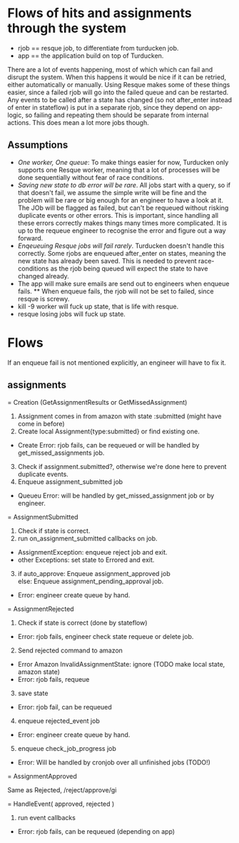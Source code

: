 Flows of hits and assignments through the system
================================================

* rjob == resque job, to differentiate from turducken job.
* app == the application build on top of Turducken.

There are a lot of events happening, most of which which can fail and disrupt the system. When this happens it  would be nice if it can be retried, either automatically or manually. Using Resque makes some of these things easier, since a failed rjob will go into the failed queue and can be restarted. Any events to be called after a state has changed (so not after_enter instead of enter in stateflow) is put in a separate rjob, since they depend on app-logic, so failing and repeating them should be separate from internal actions. This does mean a lot more jobs though.

Assumptions
-----------

* _One worker, One queue_: To make things easier for now, Turducken only supports one Resque worker, meaning that a lot of processes will be done sequentially without fear of race conditions. 
* _Saving new state to db error will be rare_. All jobs start with a query, so if that doesn't fail, we assume the simple write will be fine and the problem will be rare or big enough for an engineer to have a look at it. The JOb will be flagged as failed, but can't be requeued without risking duplicate events or other errors. This is important, since handling all these errors correctly makes things many times more complicated. It is up to the requeue engineer to recognise the error and figure out a way forward.
* _Enqeueuing Resque jobs will fail rarely_. Turducken doesn't handle this correctly. Some rjobs are enqueued after_enter on states, meaning the new state has already been saved. This is needed to prevent race-conditions as the rjob being queued will expect the state to have changed already. 
* The app will make sure emails are send out to engineers when enqueue fails.
** When enqueue fails, the rjob will not be set to failed, since resque is screwy.
* kill -9 worker will fuck up state, that is life with resque.
* resque losing jobs will fuck up state.

Flows
=====

If an enqueue fail is not mentioned explicitly, an engineer will have to fix it. 

assignments
-----------

= Creation (GetAssignmentResults or GetMissedAssignment)

1. Assignment comes in from amazon with state :submitted (might have come in before)
2. Create local Assignment{type:submitted} or find existing one.
  * Create Error: rjob fails, can be requeued or will be handled by get_missed_assignments job.
3. Check if assignment.submitted?, otherwise we're done here to prevent duplicate events.
4. Enqueue assignment_submitted job
  * Queueu Error: will be handled by get_missed_assignment job or by engineer.

= AssignmentSubmitted

1. Check if state is correct.
2. run on_assignment_submitted callbacks on job.
  * AssignmentException: enqueue reject job and exit.
  * other Exceptions: set state to Errored and exit.
3. if auto_approve: Enqueue assignment_approved job  
   else: Enqueue assignment_pending_approval job.
  * Error: engineer create queue by hand.
  
= AssignmentRejected

1. Check if state is correct (done by stateflow)
  * Error: rjob fails, engineer check state requeue or delete job.
2. Send rejected command to amazon
  * Error Amazon InvalidAssignmentState: ignore (TODO make local state, amazon state)
  * Error: rjob fails, requeue
3. save state
  * Error: rjob fail, can be requeued
4. enqueue rejected_event job
  * Error: engineer create queue by hand.
5. enqueue check_job_progress job
  * Error: Will be handled by cronjob over all unfinished jobs (TODO!)

= AssignmentApproved

Same as Rejected, /reject/approve/gi

= HandleEvent( approved, rejected )

1. run event callbacks
  * Error: rjob fails, can be requeued (depending on app)
  
